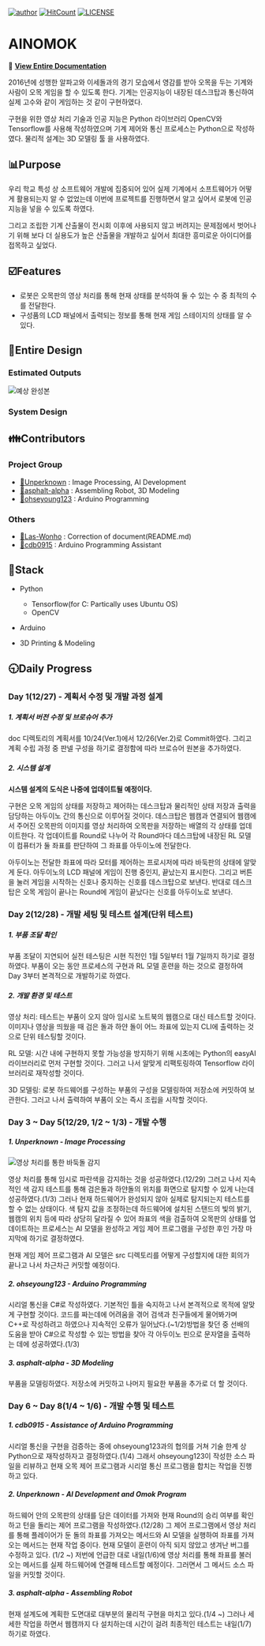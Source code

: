 [![author](https://img.shields.io/badge/author-Unperknown-lightgrey.svg)](https://github.com/Unperknown)
[![HitCount](http://hits.dwyl.io/Unperknown/AINOMOK.svg)](http://hits.dwyl.io/Unperknown/AINOMOK)
[![LICENSE](https://img.shields.io/dub/l/vibe-d.svg?style=flat-square)](https://github.com/Unperknown/AINOMOK/blob/master/LICENSE)
# AINOMOK

📜
**[View Entire Documentation](https://github.com/Unperknown/AINOMOK/blob/master/doc/Plan%20Document.pdf)**

2016년에 성행한 알파고와 이세돌과의 경기 모습에서 영감를 받아 오목을 두는 기계와 사람이 오목 게임을 할 수 있도록 한다. 기계는 인공지능이 내장된 데스크탑과 통신하여 실제 고수와 같이 게임하는 것 같이 구현하였다.

구현을 위한 영상 처리 기술과 인공 지능은 Python 라이브러리 OpenCV와 Tensorflow를 사용해 작성하였으며 기계 제어와 통신 프로세스는 Python으로 작성하였다. 물리적 설계는 3D 모델링 툴 을 사용하였다. 

## 📊Purpose

우리 학교 특성 상 소프트웨어 개발에 집중되어 있어 실제 기계에서 소프트웨어가 어떻게 활용되는지 알 수 없었는데 이번에 프로젝트를 진행하면서 알고 싶어서 로봇에 인공지능을 넣을 수 있도록 하였다.

그리고 조립한 기계 산출물이 전시회 이후에 사용되지 않고 버려지는 문제점에서 벗어나기 위해 보다 더 실용도가 높은 산출물을 개발하고 싶어서 최대한 흥미로운 아이디어를 접목하고 싶었다.

## ☑️Features
- 로봇은 오목판의 영상 처리를 통해 현재 상태를 분석하여
둘 수 있는 수 중 최적의 수를 전달한다.
- 구성품의 LCD 패널에서 출력되는 정보를 통해 현재 게임 스테이지의 상태를
알 수 있다.

## 🔘Entire Design
### Estimated Outputs
![예상 완성본](/Modeling/model.png "모델링 사진")

### System Design

## 👪Contributors

### Project Group
- [🔗Unperknown](https://github.com/Unperknown) : Image Processing, AI Development
- [🔗asphalt-alpha](https://github.com/asphalt-alpha) : Assembling Robot, 3D Modeling
- [🔗ohseyoung123](https://github.com/ohseyoung123) : Arduino Programming

### Others
- [🔗Las-Wonho](https://github.com/Las-Wonho) : Correction of document(README.md)
- [🔗cdb0915](https://github.com/cdb0915) : Arduino Programming Assistant

## 🔑Stack
  
- Python
  - Tensorflow(for C: Partically uses Ubuntu OS)
  - OpenCV

- Arduino

- 3D Printing & Modeling


## 🕤Daily Progress
### Day 1(12/27) - 계획서 수정 및 개발 과정 설계

##### 1. 계획서 버전 수정 및 브로슈어 추가

doc 디렉토리의 계획서를 10/24(Ver.1)에서 12/26(Ver.2)로 Commit하였다. 그리고 계획 수립 과정 중 판넬 구성을 하기로 결정함에 따라 브로슈어 원본을 추가하였다.

##### 2. 시스템 설계
**시스템 설계의 도식은 나중에 업데이트될 예정이다.**

구현은 오목 게임의 상태를 저장하고 제어하는 데스크탑과 물리적인 상태 저장과 출력을 담당하는 아두이노 간의 통신으로 이루어질 것이다. 데스크탑은 웹캠과 연결되어 웹캠에서 주어진 오목판의 이미지를 영상 처리하여 오목판을 저장하는 배열의 각 상태를 업데이트한다. 각 업데이트를 Round로 나누어 각 Round마다 데스크탑에 내장된 RL 모델이 컴퓨터가 둘 좌표를 판단하여 그 좌표를 아두이노에 전달한다.

아두이노는 전달한 좌표에 따라 모터를 제어하는 프로시저에 따라 바둑판의 상태에 알맞게 둔다. 아두이노의 LCD 패널에 게임이 진행 중인지, 끝났는지 표시한다. 그리고 버튼을 눌러 게임을 시작하는 신호나 중지하는 신호를 데스크탑으로 보낸다. 반대로 데스크탑은 오목 게임이 끝나는 Round에 게임이 끝났다는 신호를 아두이노로 보낸다.

### Day 2(12/28) - 개발 세팅 및 테스트 설계(단위 테스트)

##### 1. 부품 조달 확인

부품 조달이 지연되어 실전 테스팅은 시현 직전인 1월 5일부터 1월 7일까지 하기로 결정하였다. 부품이 오는 동안 프로세스의 구현과 RL 모델 훈련을 하는 것으로 결정하여 Day 3부터 본격적으로 개발하기로 하였다.

##### 2. 개발 환경 및 테스트

영상 처리: 테스트는 부품이 오지 않아 임시로 노트북의 웹캠으로 대신 테스트할 것이다. 이미지나 영상을 띄웠을 때 검은 돌과 하얀 돌이 어느 좌표에 있는지 CLI에 출력하는 것으로 단위 테스팅할 것이다.

RL 모델: 시간 내에 구현하지 못할 가능성을 방지하기 위해 시초에는 Python의 easyAI 라이브러리로 먼저 구현할 것이다. 그러고 나서 알맞게 리팩토링하여 Tensorflow 라이브러리로 재작성할 것이다.

3D 모델링: 로봇 하드웨어를 구성하는 부품의 구성을 모델링하여 저장소에 커밋하여 보관한다. 그러고 나서 출력하여 부품이 오는 즉시 조립을 시작할 것이다.

### Day 3 ~ Day 5(12/29, 1/2 ~ 1/3) - 개발 수행

##### 1. Unperknown - Image Processing

![영상 처리를 통한 바둑돌 감지](/doc/detection.png "바둑돌 감지 사진")

영상 처리를 통해 임시로 파란색을 감지하는 것을 성공하였다.(12/29) 그러고 나서 지속적인 색 감지 테스트를 통해 검은돌과 하얀돌의 위치를 화면으로 탐지할 수 있게 나는데 성공하였다.(1/3) 그러나 현재 하드웨어가 완성되지 않아 실제로 탐지되는지 테스트를 할 수 없는 상태이다. 색 탐지 값을 조정하는데 하드웨어에 설치된 스탠드의 빛의 밝기, 웹캠의 위치 등에 따라 상당히 달라질 수 있어 좌표의 색을 검출하여 오목판의 상태를 업데이트하는 프로세스는 AI 모델을 완성하고 게임 제어 프로그램을 구성한 후인 가장 마지막에 하기로 결정하였다.

현재 게임 제어 프로그램과 AI 모델은 src 디렉토리를 어떻게 구성할지에 대한 회의가 끝나고 나서 차근차근 커밋할 예정이다.

##### 2. ohseyoung123 - Arduino Programming

시리얼 통신을 C#로 작성하였다. 기본적인 틀을 숙지하고 나서 본격적으로 목적에 알맞게 구현할 것이다. 코드를 짜는데에 어려움을 겪어 검색과 친구들에게 물어봐가며 C++로 작성하려고 하였으나 지속적인 오류가 일어났다.(~1/2)방법을 찾던 중 선배의 도움을 받아 C#으로 작성할 수 있는 방법을 찾아 각 아두이노 핀으로 문자열을 출력하는 데에 성공하였다.(1/3)

##### 3. asphalt-alpha - 3D Modeling

부품을 모델링하였다. 저장소에 커밋하고 나머지 필요한 부품을 추가로 더 할 것이다.

### Day 6 ~ Day 8(1/4 ~ 1/6) - 개발 수행 및 테스트

##### 1. cdb0915 - Assistance of Arduino Programming

시리얼 통신을 구현을 검증하는 중에 ohseyoung123과의 협의를 거쳐 기술 한계 상 Python으로 재작성하자고 결정하였다.(1/4) 그래서 ohseyoung123이 작성한 소스 파일을 리뷰하고 현재 오목 제어 프로그램과 시리얼 통신 프로그램을 합치는 작업을 진행하고 있다.

##### 2. Unperknown - AI Development and Omok Program

하드웨어 안의 오목판의 상태를 담은 데이터를 가져와 현재 Round의 승리 여부를 확인하고 턴을 돌리는 제어 프로그램을 작성하였다.(12/28) 그 제어 프로그램에서 영상 처리를 통해 플레이어가 둔 돌의 좌표를 가져오는 메서드와 AI 모델을 실행하여 좌표를 가져오는 메서드는 현재 작업 중이다. 현재 모델이 훈련이 아직 되지 않았고 생겨난 버그를 수정하고 있다. (1/2 ~) 저번에 언급한 대로 내일(1/6)에 영상 처리를 통해 좌표를 불러오는 메서드를 실제 하드웨어에 연결해 테스트할 예정이다. 그러면서 그 메서드 소스 파일을 커밋할 것이다.

##### 3. asphalt-alpha - Assembling Robot

현재 설계도에 계획한 도면대로 대부분의 물리적 구현을 마치고 있다.(1/4 ~) 그러나 세세한 작업을 하면서 웹캠까지 다 설치하는데 시간이 걸려 최종적인 테스트는 내일(1/7) 하기로 하였다. 
